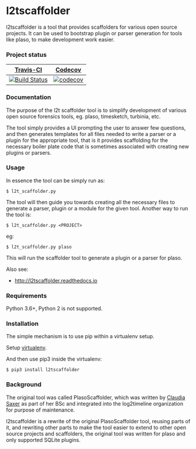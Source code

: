 # l2tscaffolder
l2tscaffolder is a tool that provides scaffolders for various open source projects. It can be used to bootstrap plugin or parser generation for tools like plaso, to make development work easier.

### Project status
[Travis-CI](https://travis-ci.org/) | [Codecov](https://codecov.io/)
--- | ---
[![Build Status](https://travis-ci.org/log2timeline/l2tscaffolder.svg?branch=master)](https://travis-ci.org/log2timeline/l2tscaffolder) | [![codecov](https://codecov.io/gh/log2timeline/l2tscaffolder/branch/master/graph/badge.svg)](https://codecov.io/gh/log2timeline/l2tscaffolder)

### Documentation

The purpose of the l2t scaffolder tool is to simplify development of various
open source forensics tools, eg. plaso, timesketch, turbinia, etc.

The tool simply provides a UI prompting the user to answer few questions, and
then generates templates for all files needed to write a parser or a plugin for
the appropriate tool, that is it provides scaffolding for the necessary boiler
plate code that is sometimes associated with creating new plugins or parsers.

### Usage

In essence the tool can be simply run as:

```
$ l2t_scaffolder.py
```

The tool will then guide you towards creating all the necessary files to
generate a parser, plugin or a module for the given tool. Another way to run
the tool is:

```
$ l2t_scaffolder.py <PROJECT>
```

eg:

```
$ l2t_scaffolder.py plaso
```

This will run the scaffolder tool to generate a plugin or a parser for plaso.

Also see:

+ http://l2tscaffolder.readthedocs.io

### Requirements
Python 3.6+, Python 2 is not supported.

### Installation

The simple mechanism is to use pip within a virtualenv setup.

Setup
[virtualenv](https://github.com/log2timeline/l2tscaffolder/wiki/Running-scaffolder-in-virtualenv).

And then use pip3 inside the virtualenv:

```
$ pip3 install l2tscaffolder
```


### Background
The original tool was called PlasoScaffolder, which was written by
[Claudia Saxer](https://github.com/ClaudiaSaxer) as part of her BSc and
integrated into the log2timeline organization for purpose of maintenance.

l2tscaffolder is a rewrite of the original PlasoScaffolder tool, reusing parts
of it, and rewriting other parts to make the tool easier to extend to other
open source projects and scaffolders, the original tool was written for plaso
and only supported SQLite plugins.

